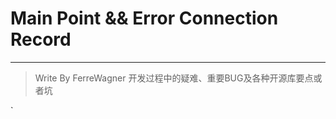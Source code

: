 # Main Point && Error Connection Record

------------
> Write By FerreWagner
> 开发过程中的疑难、重要BUG及各种开源库要点或者坑

`